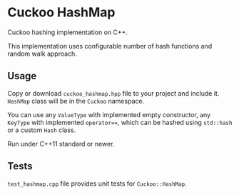# Cuckoo HashMap

Cuckoo hashing implementation on C++.

This implementation uses configurable number of hash functions and random walk approach.

## Usage

Copy or download `cuckoo_hashmap.hpp` file to your project and include it.
`HashMap` class will be in the `Cuckoo` namespace.

You can use any `ValueType` with implemented empty constructor, any `KeyType` with implemented `operator==`, which can
be hashed using `std::hash` or a custom `Hash` class.

Run under C++11 standard or newer.

## Tests

`test_hashmap.cpp` file provides unit tests for `Cuckoo::HashMap`.

